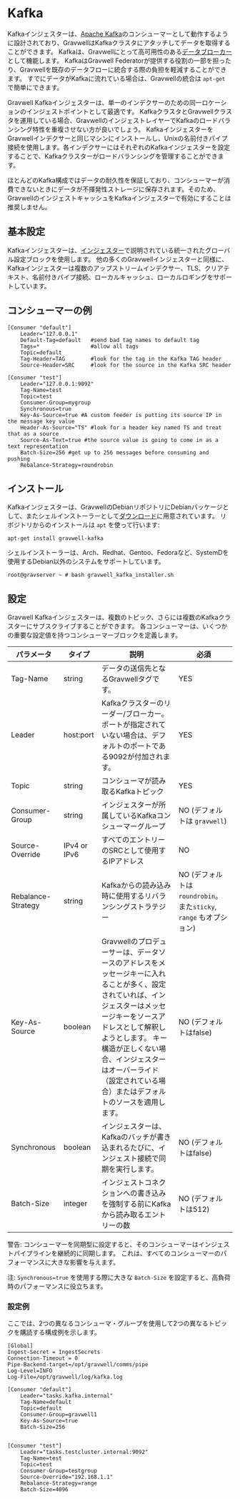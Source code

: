 # Kafka

Kafkaインジェスターは、[Apache Kafka](https://kafka.apache.org/)のコンシューマーとして動作するように設計されており、GravwellはKafkaクラスタにアタッチしてデータを取得することができます。 Kafkaは、Gravwellにとって高可用性のある[データブローカー](https://kafka.apache.org/uses#uses_logs)として機能します。 KafkaはGravwell Federatorが提供する役割の一部を担ったり、Gravwellを既存のデータフローに統合する際の負担を軽減することができます。 すでにデータがKafkaに流れている場合は、Gravwellの統合は `apt-get` で簡単にできます。

Gravwell Kafkaインジェスターは、単一のインデクサーのための同一ロケーションのインジェストポイントとして最適です。 KafkaクラスタとGravwellクラスタを運用している場合、GravwellのインジェストレイヤーでKafkaのロードバランシング特性を重複させない方が良いでしょう。 KafkaインジェスターをGravwellインデクサーと同じマシンにインストールし、Unixの名前付きパイプ接続を使用します。各インデクサーにはそれぞれのKafkaインジェスターを設定することで、Kafkaクラスターがロードバランシングを管理することができます。

ほとんどのKafka構成ではデータの耐久性を保証しており、コンシューマーが消費できないときにデータが不揮発性ストレージに保存されます。そのため、GravwellのインジェストキャッシュをKafkaインジェスターで有効にすることは推奨しません。

## 基本設定

Kafkaインジェスターは、[インジェスター](#!ingesters/ingesters.md#Global_Configuration_Parameters)で説明されている統一されたグローバル設定ブロックを使用します。 他の多くのGravwellインジェスターと同様に、Kafkaインジェスターは複数のアップストリームインデクサー、TLS、クリアテキスト、名前付きパイプ接続、ローカルキャッシュ、ローカルロギングをサポートしています。

## コンシューマーの例

```
[Consumer "default"]
	Leader="127.0.0.1"
	Default-Tag=default   #send bad tag names to default tag
	Tags=*                #allow all tags
	Topic=default
	Tag-Header=TAG        #look for the tag in the Kafka TAG header
	Source-Header=SRC     #look for the source in the Kafka SRC header

[Consumer "test"]
	Leader="127.0.0.1:9092"
	Tag-Name=test
	Topic=test
	Consumer-Group=mygroup
	Synchronous=true
	Key-As-Source=true #A custom feeder is putting its source IP in the message key value
	Header-As-Source="TS" #look for a header key named TS and treat that as a source
	Source-As-Text=true #the source value is going to come in as a text representation
	Batch-Size=256 #get up to 256 messages before consuming and pushing
	Rebalance-Strategy=roundrobin
```

## インストール

Kafkaインジェスターは、GravwellのDebianリポジトリにDebianパッケージとして、またシェルインストーラーとして[ダウンロード](#!quickstart/downloads.md)に用意されています。 リポジトリからのインストールは `apt` を使って行います:

```
apt-get install gravwell-kafka
```

シェルインストーラーは、Arch、Redhat、Gentoo、Fedoraなど、SystemDを使用するDebian以外のシステムをサポートしています。

```
root@gravserver ~ # bash gravwell_kafka_installer.sh
```

## 設定

Gravwell Kafkaインジェスターは、複数のトピック、さらには複数のKafkaクラスターにサブスクライブすることができます。 各コンシューマーは、いくつかの重要な設定値を持つコンシューマーブロックを定義します。


| パラメータ | タイプ | 説明 | 必須 |
|-----------|------|--------------| -------- |
| Tag-Name  | string | データの送信先となるGravwellタグです。 | YES |
| Leader    | host:port | Kafkaクラスターのリーダー/ブローカー。 ポートが指定されていない場合は、デフォルトのポートである9092が付加されます。 | YES |
| Topic     | string | コンシューマが読み取るKafkaトピック | YES |
| Consumer-Group | string | インジェスターが所属しているKafkaコンシューマーグループ | NO (デフォルトは `gravwell`) |
| Source-Override | IPv4 or IPv6 | すべてのエントリーのSRCとして使用するIPアドレス | NO |
| Rebalance-Strategy | string | Kafkaからの読み込み時に使用するリバランシングストラテジー | NO (デフォルトは `roundrobin`。また`sticky`, `range` もオプション) |
| Key-As-Source | boolean | Gravwellのプロデューサーは、データソースのアドレスをメッセージキーに入れることが多く、設定されていれば、インジェスターはメッセージキーをソースアドレスとして解釈しようとします。 キー構造が正しくない場合、インジェスターはオーバーライド（設定されている場合）またはデフォルトのソースを適用します。 | NO (デフォルトはfalse) |
| Synchronous | boolean | インジェスターは、Kafkaのバッチが書き込まれるたびに、インジェスト接続で同期を実行します。 | NO (デフォルトはfalse) |
| Batch-Size | integer | インジェストコネクションへの書き込みを強制する前にKafkaから読み取るエントリーの数 | NO (デフォルトは512) |

警告: コンシューマーを同期型に設定すると、そのコンシューマーはインジェストパイプラインを継続的に同期します。 これは、すべてのコンシューマーのパフォーマンスに大きな影響を与えます。

注: `Synchronous=true` を使用する際に大きな `Batch-Size` を設定すると、高負荷時のパフォーマンスに役立ちます。

### 設定例

ここでは、2つの異なるコンシューマ・グループを使用して2つの異なるトピックを購読する構成例を示します。

```
[Global]
Ingest-Secret = IngestSecrets
Connection-Timeout = 0
Pipe-Backend-target=/opt/gravwell/comms/pipe
Log-Level=INFO
Log-File=/opt/gravwell/log/kafka.log

[Consumer "default"]
	Leader="tasks.kafka.internal"
	Tag-Name=default
	Topic=default
	Consumer-Group=gravwell1
	Key-As-Source=true
	Batch-Size=256


[Consumer "test"]
	Leader="tasks.testcluster.internal:9092"
	Tag-Name=test
	Topic=test
	Consumer-Group=testgroup
	Source-Override="192.168.1.1"
	Rebalance-Strategy=range
	Batch-Size=4096
```
